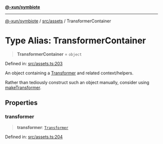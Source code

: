 [**@-xun/symbiote**](../../../README.md)

***

[@-xun/symbiote](../../../README.md) / [src/assets](../README.md) / TransformerContainer

# Type Alias: TransformerContainer

> **TransformerContainer** = `object`

Defined in: [src/assets.ts:203](https://github.com/Xunnamius/symbiote/blob/79d395cced979d17188580f3f3b776aa6e57df18/src/assets.ts#L203)

An object containing a [Transformer](Transformer.md) and related context/helpers.

Rather than tediously construct such an object manually, consider using
[makeTransformer](../functions/makeTransformer.md).

## Properties

### transformer

> **transformer**: [`Transformer`](Transformer.md)

Defined in: [src/assets.ts:204](https://github.com/Xunnamius/symbiote/blob/79d395cced979d17188580f3f3b776aa6e57df18/src/assets.ts#L204)
